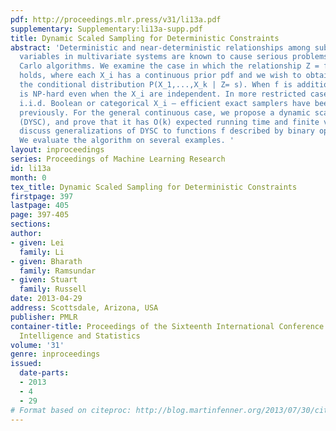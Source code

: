 ```yaml
---
pdf: http://proceedings.mlr.press/v31/li13a.pdf
supplementary: Supplementary:li13a-supp.pdf
title: Dynamic Scaled Sampling for Deterministic Constraints
abstract: 'Deterministic and near-deterministic relationships among subsets of random
  variables in multivariate systems are known to cause serious problems for Monte
  Carlo algorithms. We examine the case in which the relationship Z = f(X_1,...,X_k)
  holds, where each X_i has a continuous prior pdf and we wish to obtain samples from
  the conditional distribution P(X_1,...,X_k | Z= s). When f is addition, the problem
  is NP-hard even when the X_i are independent. In more restricted cases — for example,
  i.i.d. Boolean or categorical X_i — efficient exact samplers have been obtained
  previously. For the general continuous case, we propose a dynamic scaling algorithm
  (DYSC), and prove that it has O(k) expected running time and finite variance.  We
  discuss generalizations of DYSC to functions f described by binary operation trees.
  We evaluate the algorithm on several examples. '
layout: inproceedings
series: Proceedings of Machine Learning Research
id: li13a
month: 0
tex_title: Dynamic Scaled Sampling for Deterministic Constraints
firstpage: 397
lastpage: 405
page: 397-405
sections: 
author:
- given: Lei
  family: Li
- given: Bharath
  family: Ramsundar
- given: Stuart
  family: Russell
date: 2013-04-29
address: Scottsdale, Arizona, USA
publisher: PMLR
container-title: Proceedings of the Sixteenth International Conference on Artificial
  Intelligence and Statistics
volume: '31'
genre: inproceedings
issued:
  date-parts:
  - 2013
  - 4
  - 29
# Format based on citeproc: http://blog.martinfenner.org/2013/07/30/citeproc-yaml-for-bibliographies/
---
```

